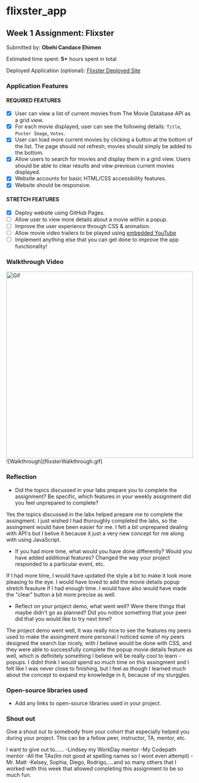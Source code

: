 # flixster_app

## Week 1 Assignment: Flixster

Submitted by: **Obehi Candace Ehimen**

Estimated time spent: **5+** hours spent in total

Deployed Application (optional): [Flixster Deployed Site](https://oehimen1.github.io/flixster_app/)

### Application Features

#### REQUIRED FEATURES

- [X] User can view a list of current movies from The Movie Database API as a grid view.
- [X] For each movie displayed, user can see the following details: `Title`, `Poster Image`, `Votes`.
- [X] User can load more current movies by clicking a button at the bottom of the list. The page should not refresh; movies should simply be added to the bottom.
- [X] Allow users to search for movies and display them in a grid view. Users should be able to clear results and view previous current movies displayed.
- [X] Website accounts for basic HTML/CSS accessibility features.
- [X] Website should be responsive.

#### STRETCH FEATURES

- [X] Deploy website using GitHub Pages. 
- [ ] Allow user to view more details about a movie within a popup.
- [ ] Improve the user experience through CSS & animation.
- [ ] Allow movie video trailers to be played using [embedded YouTube](https://support.google.com/youtube/answer/171780?hl=en)
- [ ] Implement anything else that you can get done to improve the app functionality!

### Walkthrough Video

<!-- copy and paste. Modify height and width if desired. -->
<img src= "http://g.recordit.co/6S67z0DYNf.gif" alt="Gif" width=500 height=500 />
![Walkthrough](flixsterWalkthrough.gif)



### Reflection

* Did the topics discussed in your labs prepare you to complete the assignment? Be specific, which features in your weekly assignment did you feel unprepared to complete?

Yes the topics discussed in the labs helped prepare me to complete the assingment. I just wished I had thoroughly completed the labs, so the assingment would have been easier for me. I felt a bit unprepared dealing with API's but
I belive it because it just a very new concept for me along with using JavaScript.

* If you had more time, what would you have done differently? Would you have added additional features? Changed the way your project responded to a particular event, etc.
  
 If I had more time, I would have updated the style a bit to make it look more pleasing to the eye. I would have loved to add the movie details popup stretch feauture if I had enough time. I would have also would have made the "clear" button a bit more precise as well.

* Reflect on your project demo, what went well? Were there things that maybe didn't go as planned? Did you notice something that your peer did that you would like to try next time?

The project demo went well, It was really nice to see the features my peers used to make the assingment more personal.I noticed some of my peers designed the search bar nicely, with I believe would be done with CSS, and they were able to successfully complete the popup movie details feature as well, which is definitely something I believe will be really cool to learn - popups.
I didnt think I would spend so much time on this assingment and I felt like I was never close to finishing, but I feel as though I learned much about the concept to expand my knowledge in it, because of my sturggles.


### Open-source libraries used

- Add any links to open-source libraries used in your project.


### Shout out

Give a shout out to somebody from your cohort that especially helped you during your project. This can be a fellow peer, instructor, TA, mentor, etc.

I want to give out to...... 
                    -Lindsey my WorkDay mentor
                    -My Codepath mentor
                    -All the TAs(Im not good at spelling names so I wont even attempt)
                    -Mr. Matt
                    -Kelsey, Sophia, Diego, Rodrigo,....and so many others that I worked with this week that allowed
                    completing this assignment to be so much fun.
